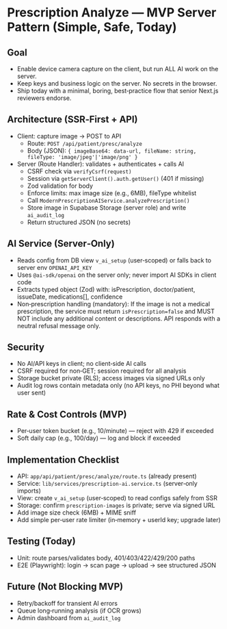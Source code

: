 # Prescription Analyze — MVP Server Pattern (Simple, Safe, Today)

## Goal
- Enable device camera capture on the client, but run ALL AI work on the server.
- Keep keys and business logic on the server. No secrets in the browser.
- Ship today with a minimal, boring, best‑practice flow that senior Next.js reviewers endorse.

## Architecture (SSR‑First + API)
- Client: capture image → POST to API
  - Route: `POST /api/patient/presc/analyze`
  - Body (JSON): `{ imageBase64: data-url, fileName: string, fileType: 'image/jpeg'|'image/png' }`
- Server (Route Handler): validates + authenticates + calls AI
  - CSRF check via `verifyCsrf(request)`
  - Session via `getServerClient().auth.getUser()` (401 if missing)
  - Zod validation for body
  - Enforce limits: max image size (e.g., 6MB), fileType whitelist
  - Call `ModernPrescriptionAIService.analyzePrescription()`
  - Store image in Supabase Storage (server role) and write `ai_audit_log`
  - Return structured JSON (no secrets)

## AI Service (Server‑Only)
- Reads config from DB view `v_ai_setup` (user‑scoped) or falls back to server env `OPENAI_API_KEY`
- Uses `@ai-sdk/openai` on the server only; never import AI SDKs in client code
- Extracts typed object (Zod) with: isPrescription, doctor/patient, issueDate, medications[], confidence
- Non‑prescription handling (mandatory): If the image is not a medical prescription, the service must return `isPrescription=false` and MUST NOT include any additional content or descriptions. API responds with a neutral refusal message only.

## Security
- No AI/API keys in client; no client‑side AI calls
- CSRF required for non‑GET; session required for all analysis
- Storage bucket private (RLS); access images via signed URLs only
- Audit log rows contain metadata only (no API keys, no PHI beyond what user sent)

## Rate & Cost Controls (MVP)
- Per‑user token bucket (e.g., 10/minute) — reject with 429 if exceeded
- Soft daily cap (e.g., 100/day) — log and block if exceeded

## Implementation Checklist
- API: `app/api/patient/presc/analyze/route.ts` (already present)
- Service: `lib/services/prescription-ai.service.ts` (server‑only imports)
- View: create `v_ai_setup` (user‑scoped) to read configs safely from SSR
- Storage: confirm `prescription-images` is private; serve via signed URL
- Add image size check (6MB) + MIME sniff
- Add simple per‑user rate limiter (in‑memory + userId key; upgrade later)

## Testing (Today)
- Unit: route parses/validates body, 401/403/422/429/200 paths
- E2E (Playwright): login → scan page → upload → see structured JSON

## Future (Not Blocking MVP)
- Retry/backoff for transient AI errors
- Queue long‑running analysis (if OCR grows)
- Admin dashboard from `ai_audit_log`
